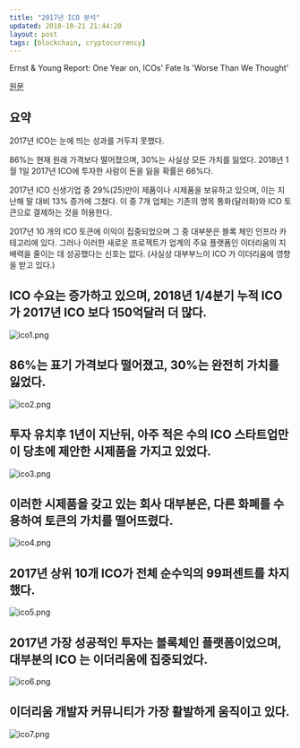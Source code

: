```yaml
---
title: "2017년 ICO 분석"
updated: 2018-10-21 21:44:20
layout: post
tags: [blockchain, cryptocurrency]
---
```


Ernst & Young Report: One Year on, ICOs' Fate Is 'Worse Than We Thought'

[원문](https://www.slideshare.net/ernstandyoung/initial-coin-offerings-icos-the-class-of-2017-one-year-later)

## 요약

2017년 ICO는 눈에 띄는 성과를 거두지 못했다.

86%는 현재 원래 가격보다 떨어졌으며, 30%는 사실상 모든 가치를 잃었다. 2018년 1월 1일 2017년 ICO에 투자한 사람이 돈을 잃을 확률은 66%다.

2017년 ICO 신생기업 중 29%(25)만이 제품이나 시제품을 보유하고 있으며, 이는 지난해 말 대비 13% 증가에 그쳤다. 이 중 7개 업체는 기존의 명목 통화(달러화)와 ICO 토큰으로 결제하는 것을 허용한다.

2017년 10 개의 ICO 토큰에 이익이 집중되었으며 그 중 대부분은 블록 체인 인프라 카테고리에 있다. 그러나 이러한 새로운 프로젝트가 업계의 주요 플랫폼인 이더리움의 지배력을 줄이는 데 성공했다는 신호는 없다. (사실상 대부부느이 ICO 가 이더리움에 영향을 받고 있다.)

## ICO 수요는 증가하고 있으며, 2018년 1/4분기 누적 ICO가 2017년 ICO 보다 150억달러 더 많다.

![ico1.png](/images/2018/10/ico1.PNG)

## 86%는 표기 가격보다 떨어졌고, 30%는 완전히 가치를 잃었다.

![ico2.png](/images/2018/10/ico2.PNG)

## 투자 유치후 1년이 지난뒤, 아주 적은 수의 ICO 스타트업만이 당초에 제안한 시제품을 가지고 있었다.

![ico3.png](/images/2018/10/ico3.PNG)

## 이러한 시제품을 갖고 있는 회사 대부분은, 다른 화폐를 수용하여 토큰의 가치를 떨어뜨렸다. 

![ico4.png](/images/2018/10/ico4.PNG)

## 2017년 상위 10개 ICO가 전체 순수익의 99퍼센트를 차지했다.

![ico5.png](/images/2018/10/ico5.PNG)

## 2017년 가장 성공적인 투자는 블록체인 플랫폼이었으며, 대부분의 ICO 는 이더리움에 집중되었다.

![ico6.png](/images/2018/10/ico6.PNG)

## 이더리움 개발자 커뮤니티가 가장 활발하게 움직이고 있다.

![ico7.png](/images/2018/10/ico7.PNG)